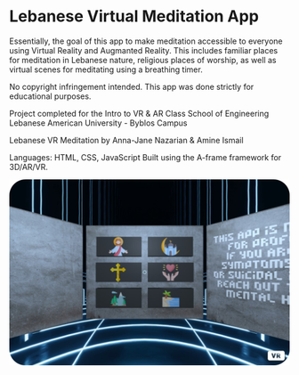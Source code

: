 # Lebanese Virtual Meditation App

Essentially, the goal of this app to make meditation accessible to everyone using Virtual Reality and Augmanted Reality. This includes familiar places for meditation in Lebanese nature, religious places of worship, as well as virtual scenes for meditating using a breathing timer. 

No copyright infringement intended. This app was done strictly for educational purposes. 

Project completed for the Intro to VR & AR Class 
School of Engineering 
Lebanese American University - Byblos Campus 

Lebanese VR Meditation 
by Anna-Jane Nazarian & Amine Ismail

Languages: HTML, CSS, JavaScript 
Built using the A-frame framework for 3D/AR/VR. 

![Main Menu Screen](https://github.com/annajanenazarian/LebaneseMeditation_WebVR/blob/main/image_2022-07-07_140201468.png "Main Menu Screen")

